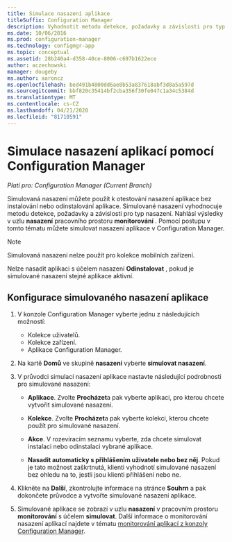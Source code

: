 ```yaml
---
title: Simulace nasazení aplikace
titleSuffix: Configuration Manager
description: Vyhodnotit metodu detekce, požadavky a závislosti pro typ nasazení bez instalace aplikace.
ms.date: 10/06/2016
ms.prod: configuration-manager
ms.technology: configmgr-app
ms.topic: conceptual
ms.assetid: 28b240a4-d358-40ce-8006-c697b1622ece
author: aczechowski
manager: dougeby
ms.author: aaroncz
ms.openlocfilehash: bed491b4800dd6ae8b53a837618abf3d8a5a597d
ms.sourcegitcommit: bbf820c35414bf2cba356f30fe047c1a34c5384d
ms.translationtype: MT
ms.contentlocale: cs-CZ
ms.lasthandoff: 04/21/2020
ms.locfileid: "81710591"
---
```

# <a name="simulate-application-deployments-with-configuration-manager"></a>Simulace nasazení aplikací pomocí Configuration Manager

*Platí pro: Configuration Manager (Current Branch)*

Simulovaná nasazení můžete použít k otestování nasazení aplikace bez instalování nebo odinstalování aplikace. Simulované nasazení vyhodnocuje metodu detekce, požadavky a závislosti pro typ nasazení. Nahlásí výsledky v uzlu **nasazení** pracovního prostoru **monitorování** . Pomocí postupu v tomto tématu můžete simulovat nasazení aplikace v Configuration Manager.  

> [!NOTE]  
> Simulovaná nasazení nelze použít pro kolekce mobilních zařízení.  
>   
> Nelze nasadit aplikaci s účelem nasazení **Odinstalovat** , pokud je simulované nasazení stejné aplikace aktivní.  

## <a name="configure-a-simulated-application-deployment"></a>Konfigurace simulovaného nasazení aplikace

1.  V konzole Configuration Manager vyberte jednu z následujících možností:  
    -   Kolekce uživatelů.  
    -   Kolekce zařízení.  
    -   Aplikace Configuration Manager.  

2.  Na kartě **Domů** ve skupině **nasazení** vyberte **simulovat nasazení**.  

3.  V průvodci simulací nasazení aplikace nastavte následující podrobnosti pro simulované nasazení:  

    -   **Aplikace**. Zvolte **Procházet**a pak vyberte aplikaci, pro kterou chcete vytvořit simulované nasazení.  

    -   **Kolekce**. Zvolte **Procházet**a pak vyberte kolekci, kterou chcete použít pro simulované nasazení.  

    -   **Akce**. V rozevíracím seznamu vyberte, zda chcete simulovat instalaci nebo odinstalaci vybrané aplikace.  

    -   **Nasadit automaticky s přihlášením uživatele nebo bez něj**. Pokud je tato možnost zaškrtnutá, klienti vyhodnotí simulované nasazení bez ohledu na to, jestli jsou klienti přihlášení nebo ne.  

4.  Klikněte na **Další**, zkontrolujte informace na stránce **Souhrn** a pak dokončete průvodce a vytvořte simulované nasazení aplikace.  

5.  Simulované aplikace se zobrazí v uzlu **nasazení** v pracovním prostoru **monitorování** s účelem **simulovat**. Další informace o monitorování nasazení aplikací najdete v tématu [monitorování aplikací z konzoly Configuration Manager](../../apps/deploy-use/monitor-applications-from-the-console.md).  
